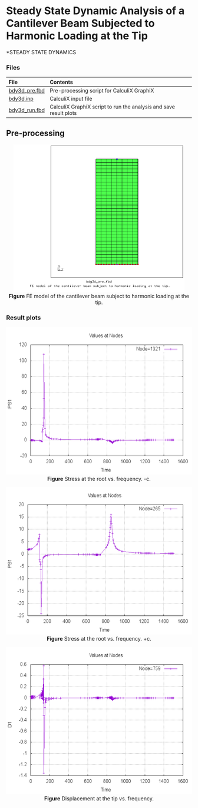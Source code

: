 # Steady State Dynamic Analysis of a Cantilever Beam Subjected to Harmonic Loading at the Tip

*STEADY STATE DYNAMICS

### Files
File| Contents|                        
:-------------| :-------------|                   
[bdy3d_pre.fbd](bdy3d_pre.fbd)| Pre-processing script for CalculiX GraphiX|
[bdy3d.inp](bdy3d.inp) | CalculiX input file|
[bdy3d_run.fbd](bdy3d_run.fbd)| CalculiX GraphiX script to run the analysis and save result plots|               


## Pre-processing
<p align="center">
    <img src="images/cantilever_beam.png" height="400">  <br />
    <b>Figure</b> FE model of the cantilever beam subject to harmonic loading at the tip.
</p>

### Result plots
<p align="center">
    <img src="images/sresmc.png" height="400">  <br />
    <b>Figure</b> Stress at the root vs. frequency. -c.
</p>

<p align="center">
    <img src="images/srespc.png" height="400">  <br />
    <b>Figure</b> Stress at the root vs. frequency. +c.
</p>

<p align="center">
    <img src="images/dres.png" height="400">  <br />
    <b>Figure</b> Displacement at the tip vs. frequency.
</p>

